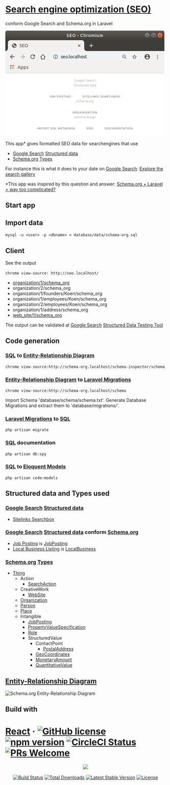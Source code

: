 # [Search engine optimization (SEO)](https://en.wikipedia.org/wiki/Search_engine_optimization)

conform Google Search and Schema.org in Laravel

![SEO](./docs/seo.png?raw=true "SEO")

This app* gives formatted SEO data for searchengines that use
- [Google Search](https://developers.google.com/search) [Structured data](https://developers.google.com/search/docs/data-types/article)
- [Schema.org](https://schema.org) [Types](https://schema.org/docs/full.html)

For instance this is what it does to your date on [Google Search](https://developers.google.com/search): [Explore the search gallery](https://developers.google.com/search/docs/guides/search-gallery)

*This app was inspired by this question and answer: [Schema.org + Laravel = way too complicated?
](https://stackoverflow.com/questions/33193525/schema-org-laravel-way-too-complicated)

## Start app

## Import data

```
mysql -u <user> -p <dbname> < database/data/schema-org.sql
```

## Client

See the output

```chrome view-source: http://seo.localhost/```
- [organization/1/schema_org](https://raw.githubusercontent.com/noud/seo/master/database/output/duodeka.organization.json)
- organization/2/schema_org
- organization/1/founders/Koen/schema_org
- organization/1/employees/Koen/schema_org
- organization/2/employees/Koen/schema_org
- organization/1/address/schema_org
- [web_site/1/schema_org](https://raw.githubusercontent.com/noud/seo/master/database/output/duodeka.website.json)

The output can be validated at [Google Search](https://developers.google.com/search) [Structured Data Testing Tool](https://search.google.com/structured-data/testing-tool)

## Code generation

### [SQL](https://en.wikipedia.org/wiki/SQL) to [Entity-Relationship Diagram](https://en.wikipedia.org/wiki/Entity–relationship_model)

```
chrome view-source:http://schema-org.localhost/schema-inspector/schema
```

### [Entity-Relationship Diagram](https://en.wikipedia.org/wiki/Entity–relationship_model) to [Laravel Migrations](https://laravel.com/docs/master/migrations)

```
chrome view-source:http://schema-org.localhost/schema
```

Import Schema 'database/schema/schema.txt'. Generate Database Migrations and extract them to 'database/migrations/'.

### [Laravel Migrations](https://laravel.com/docs/master/migrations) to [SQL](https://en.wikipedia.org/wiki/SQL)

```
php artisan migrate
```
### [SQL](https://en.wikipedia.org/wiki/SQL) documentation

```
php artisan db:spy
```

### [SQL](https://en.wikipedia.org/wiki/SQL) to [Eloquent Models](https://laravel.com/docs/master/eloquent)

```
php artisan code:models
```

## Structured data and Types used

### [Google Search](https://developers.google.com/search) [Structured data](https://developers.google.com/search/docs/data-types/article)

- [Sitelinks Searchbox](https://developers.google.com/search/docs/data-types/sitelinks-searchbox)

### [Google Search](https://developers.google.com/search) [Structured data](https://developers.google.com/search/docs/data-types/article) conform [Schema.org](https://schema.org)

- [Job Posting](https://developers.google.com/search/docs/data-types/job-posting) is [JobPosting](https://schema.org/JobPosting)
- [Local Business Listing](https://developers.google.com/search/docs/data-types/local-business) is [LocalBusiness](https://schema.org/LocalBusiness)

### [Schema.org](https://schema.org) [Types](https://schema.org/docs/full.html)

- [Thing](https://schema.org/Thing)
    - Action
        - [SearchAction](https://schema.org/SearchAction)
    - CreativeWork
        - [WebSite](https://schema.org/WebSite)
    - [Organization](https://schema.org/Organization)
    - [Person](https://schema.org/Person)
    - [Place](https://schema.org/Place)
    - Intangible
        - [JobPosting](https://schema.org/JobPosting)
        - [PropertyValueSpecification](https://schema.org/PropertyValueSpecification)
        - [Role](https://schema.org/Role)
        - StructuredValue
            - ContactPoint
                - [PostalAddress](https://schema.org/PostalAddress)
            - [GeoCoordinates](https://schema.org/GeoCoordinates)
            - [MonetaryAmount](https://schema.org/MonetaryAmount)
            - [QuantitativeValue](https://schema.org/QuantitativeValue)

## [Entity-Relationship Diagram](https://en.wikipedia.org/wiki/Entity–relationship_model)

![Schema.org Entity-Relationship Diagram](./docs/erd.png?raw=true "Schema.org Entity-Relationship Diagram")

## Build with

# [React](https://reactjs.org/) &middot; [![GitHub license](https://img.shields.io/badge/license-MIT-blue.svg)](https://github.com/facebook/react/blob/master/LICENSE) [![npm version](https://img.shields.io/npm/v/react.svg?style=flat)](https://www.npmjs.com/package/react) [![CircleCI Status](https://circleci.com/gh/facebook/react.svg?style=shield&circle-token=:circle-token)](https://circleci.com/gh/facebook/react) [![PRs Welcome](https://img.shields.io/badge/PRs-welcome-brightgreen.svg)](https://reactjs.org/docs/how-to-contribute.html#your-first-pull-request)

<p align="center"><img src="https://laravel.com/assets/img/components/logo-laravel.svg"></p>

<p align="center">
<a href="https://travis-ci.org/laravel/framework"><img src="https://travis-ci.org/laravel/framework.svg" alt="Build Status"></a>
<a href="https://packagist.org/packages/laravel/framework"><img src="https://poser.pugx.org/laravel/framework/d/total.svg" alt="Total Downloads"></a>
<a href="https://packagist.org/packages/laravel/framework"><img src="https://poser.pugx.org/laravel/framework/v/stable.svg" alt="Latest Stable Version"></a>
<a href="https://packagist.org/packages/laravel/framework"><img src="https://poser.pugx.org/laravel/framework/license.svg" alt="License"></a>
</p>